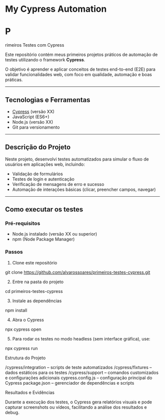 # My Cypress Automation

# P
rimeiros Testes com Cypress

Este repositório contém meus primeiros projetos práticos de automação de testes utilizando o framework **Cypress**. 

O objetivo é aprender e aplicar conceitos de testes end-to-end (E2E) para validar funcionalidades web, com foco em qualidade, automação e boas práticas.

---

## Tecnologias e Ferramentas

- [Cypress](https://www.cypress.io/) (versão XX)  
- JavaScript (ES6+)  
- Node.js (versão XX)  
- Git para versionamento  

---

## Descrição do Projeto

Neste projeto, desenvolvi testes automatizados para simular o fluxo de usuários em aplicações web, incluindo:  
- Validação de formulários  
- Testes de login e autenticação  
- Verificação de mensagens de erro e sucesso  
- Automação de interações básicas (clicar, preencher campos, navegar)

---

## Como executar os testes

### Pré-requisitos

- Node.js instalado (versão XX ou superior)  
- npm (Node Package Manager)

### Passos

1. Clone este repositório  

git clone https://github.com/alvarossoares/primeiros-testes-cypress.git

2. Entre na pasta do projeto

cd primeiros-testes-cypress

3. Instale as dependências

npm install

4. Abra o Cypress

npx cypress open

5. Para rodar os testes no modo headless (sem interface gráfica), use:

npx cypress run


Estrutura do Projeto

/cypress/integration – scripts de teste automatizados
/cypress/fixtures – dados estáticos para os testes
/cypress/support – comandos customizados e configurações adicionais
cypress.config.js – configuração principal do Cypress
package.json – gerenciador de dependências e scripts

Resultados e Evidências

Durante a execução dos testes, o Cypress gera relatórios visuais e pode capturar screenshots ou vídeos, facilitando a análise dos resultados e debug.



   
